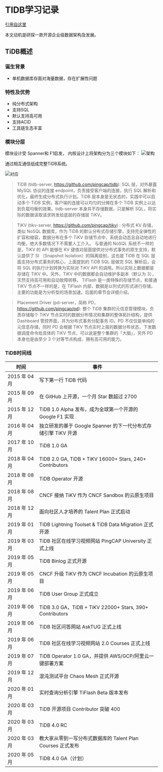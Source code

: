 # TIDB学习记录

[引用自这里](https://book.tidb.io/session5/chapter1/a-brief-history-of-tidb.html)

本文动机是研探一款开源企业级数据架构及发展。

## TiDB概述

### 诞生背景

- 单机数据库存面对海量数据，存在扩展性问题

### 特性及优势

- 纯分布式架构
- 支持SQL
- 默认支持高可用
- 支持ACID
- 工具链生态丰富

### 模块分层

模块设计受  Spanner和 F1启发， 内核设计上将架构分为三个模块如下：
![架构](https://book.tidb.io/res/session1/chapter1/tidb-architecture/1.png)

通过相互通信组成完整TiDB系统。

![对应](https://book.tidb.io/res/session1/chapter1/tidb-architecture/2.png)

> TiDB (tidb-server, https://github.com/pingcap/tidb): SQL 层，对外暴露 MySQL 协议的连接 endpoint，负责接受客户端的连接，执行 SQL 解析和优化，最终生成分布式执行计划。TiDB 层本身是无状态的，实践中可以启动多个 TiDB 实例，客户端的连接可以均匀的分摊在多个 TiDB 实例上以达到负载均衡的效果。tidb-server 本身并不存储数据，只是解析 SQL，将实际的数据读取请求转发给底层的存储层 TiKV。

> TiKV (tikv-server, https://github.com/pingcap/tikv) : 分布式 KV 存储，类似 NoSQL 数据库，作为 TiDB 的默认分布式存储引擎，支持完全弹性的扩容和缩容，数据分布在多个 TiKV 存储节点中，系统会动态且自动地进行均衡，绝大多数情况下不需要人工介入。
> 与普通的 NoSQL 系统不一样的是，TiKV 的 API 能够在 KV 键值对层面提供对分布式事务的原生支持，默认提供了 SI （Snapshot Isolation）的隔离级别，这也是 TiDB 在 SQL 层面支持分布式事务的核心，上面提到的 TiDB SQL 层做完 SQL 解析后，会将 SQL 的执行计划转换为实际对 TiKV API 的调用。所以实际上数据都是存储在 TiKV 中。另外，TiKV 中的数据都会自动维护多副本（默认为 3），天然支持高可用和自动故障转移。
> TiFlash 是一类特殊的存储节点，和普通 TiKV 节点不一样的是，在 TiFlash 内部，数据是以列式的形式进行存储，主要的功能是为分析型的场景加速。后面的章节会详细介绍。

> Placement Driver (pd-server，简称 PD，https://github.com/pingcap/pd): 整个 TiDB 集群的元信息管理模块，负责存储每个 TiKV 节点实时的数据分布情况和集群的整体拓扑结构，提供 Dashboard 管控界面，并为分布式事务分配事务 ID。PD 不仅仅是单纯的元信息存储，同时 PD 会根据 TiKV 节点实时上报的数据分布状态，下发数据调度命令给具体的 TiKV 节点，可以说是整个集群的「大脑」，另外 PD 本身也是由至少 3 个对等节点构成，拥有高可用的能力。

### TiDB时间线


|时间 | 事件|
|--- |---|
|2015 年 04 月	| 写下第一行 TiDB 代码  |
|2015 年 09 月	| 在 GitHub 上开源，一个月 Star 数超过 2700  |
|2015 年 12 月	| TiDB 1.0 Alpha 发布，成为全球第一个开源的 Google F1 实现  |
|2016 年 04 月	| 独立研发的基于 Google Spanner 的下一代分布式存储引擎 TiKV 开源  |
|2017 年 10 月	| TiDB 1.0 GA  |
|2018 年 04 月	| TiDB 2.0 GA, TiDB + TiKV 16000+ Stars, 240+ Contributors  |
|2018 年 08 月	| TiDB Operator 开源  |
|2018 年 08 月	| CNCF 接纳 TiKV 作为 CNCF Sandbox 的云原生项目  |
|2018 年 12 月	| 面向社区人才培养的 Talent Plan 正式启动  |
|2019 年 01 月	| TiDB Lightning Toolset & TiDB Data Migration 正式开源  |
|2019 年 03 月	| TiDB 社区在线学习视频网站 PingCAP University 正式上线  |
|2019 年 05 月	| TiDB Binlog 正式开源  |
|2019 年 05 月	| CNCF 升级 TiKV 作为 CNCF Incubation 的云原生项目  |
|2019 年 06 月	| TiDB User Group 正式成立  |
|2019 年 06 月	| TiDB 3.0 GA，TiDB + TiKV 22000+ Stars, 390+ Contributors  |
|2019 年 06 月	| TiDB 社区问答网站 AskTUG 正式上线  |
|2019 年 06 月	| TiDB 社区在线学习视频网站 2.0 Courses 正式上线  |
|2019 年 07 月	| TiDB Operator 1.0 GA，并提供 AWS/GCP/阿里云一键部署方案  |
|2019 年 12 月	| 混沌测试平台 Chaos Mesh 正式开源  |
|2020 年 01 月	| 实时查询分析引擎 TiFlash Beta 版本发布  |
|2020 年 03 月	| TiDB 开源项目 Contributor 突破 400  |
|2020 年 03 月	| TiDB 4.0 RC  |
|2020 年 03 月	| 教大家从零到一写分布式数据库的 Talent Plan Courses 正式发布  |
|2020 年 05 月	| TiDB 4.0 GA（计划）  |


